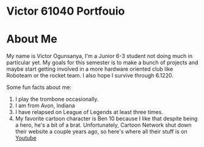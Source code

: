 # Victor 61040 Portfouio

# About Me
My name is Victor Ogunsanya, I'm a Junior 6-3 student not doing much in particular yet. My goals for this semester is to make a bunch of projects and maybe start getting involved in a more hardware oriented club like Roboteam or the rocket team. I also hope I survive through 6.1220.

Some fun facts about me:
1. I play the trombone occasionally.
2. I am from Avon, Indiana
3. I have relapsed on League of Legends at least three times.
4. My favorite cartoon character is Ben 10 because I like that despite being a hero, he's a bit of a brat. Unfortunately, Cartoon Network shut down their website a couple years ago, so here's where all their stuff is on 
[Youtube](https://www.youtube.com/channel/UCoWgc1mqe-bcfb_lem7EyOg)

